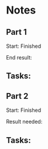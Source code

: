 

# Notes


## Part 1

Start: 
Finished 

End result: 

Tasks:
- 

## Part 2

Start: 
Finished  

Result needed: 


Tasks:
- 